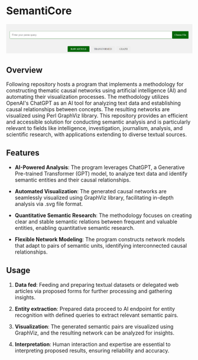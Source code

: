 # SemantiCore

![Snapshot of user interface.](/.interface.png)

## Overview

Following repository hosts a program that implements a methodology for constructing thematic causal networks using artificial intelligence (AI) and automating their visualization processes. The methodology utilizes OpenAI's ChatGPT as an AI tool for analyzing text data and establishing causal relationships between concepts. The resulting networks are visualized using Perl GraphViz library. This repository provides an efficient and accessible solution for conducting semantic analysis and is particularly relevant to fields like intelligence, investigation, journalism, analysis, and scientific research, with applications extending to diverse textual sources.



## Features

- **AI-Powered Analysis**: The program leverages ChatGPT, a Generative Pre-trained Transformer (GPT) model, to analyze text data and identify semantic entities and their causal relationships.

- **Automated Visualization**: The generated causal networks are seamlessly visualized using GraphViz library, facilitating in-depth analysis via .svg file format.

- **Quantitative Semantic Research**: The methodology focuses on creating clear and stable semantic relations between frequent and valuable entities, enabling quantitative semantic research.

- **Flexible Network Modeling**: The program constructs network models that adapt to pairs of semantic units, identifying interconnected causal relationships.


## Usage

1. **Data fed**: Feeding and preparing textual datasets or delegated web articles via proposed forms for further processing and gathering insights.

2. **Entity extraction**: Prepared data proceed to AI endpoint for entity recognition with defined queries to extract relevant semantic pairs.

3. **Visualization**: The generated semantic pairs are visualized using GraphViz, and the resulting network can be analyzed for insights.

4. **Interpretation**: Human interaction and expertise are essential to interpreting proposed results, ensuring reliability and accuracy.


